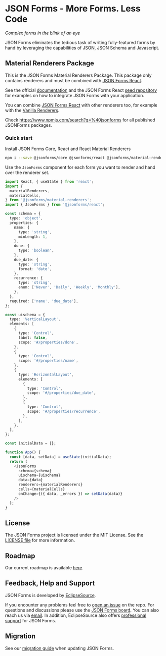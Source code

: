 # JSON Forms - More Forms. Less Code

_Complex forms in the blink of an eye_

JSON Forms eliminates the tedious task of writing fully-featured forms by hand by leveraging the capabilities of JSON, JSON Schema and Javascript.

## Material Renderers Package

This is the JSON Forms Material Renderers Package. This package only contains renderers and must be combined with [JSON Forms React](https://github.com/eclipsesource/jsonforms/blob/master/packages/react).

See the official [documentation](https://jsonforms.io/docs/integrations/react/) and the JSON Forms React [seed repository](https://github.com/eclipsesource/jsonforms-react-seed) for examples on how to integrate JSON Forms with your application.

You can combine [JSON Forms React](https://github.com/eclipsesource/jsonforms/blob/master/packages/react) with other renderers too, for example with the [Vanilla Renderers](https://github.com/eclipsesource/jsonforms/tree/master/packages/vanilla).

Check <https://www.npmjs.com/search?q=%40jsonforms> for all published JSONForms packages.

### Quick start

Install JSON Forms Core, React and React Material Renderers

```bash
npm i --save @jsonforms/core @jsonforms/react @jsonforms/material-renderers
```

Use the `JsonForms` component for each form you want to render and hand over the renderer set.

```ts
import React, { useState } from 'react';
import {
  materialRenderers,
  materialCells,
} from '@jsonforms/material-renderers';
import { JsonForms } from '@jsonforms/react';

const schema = {
  type: 'object',
  properties: {
    name: {
      type: 'string',
      minLength: 1,
    },
    done: {
      type: 'boolean',
    },
    due_date: {
      type: 'string',
      format: 'date',
    },
    recurrence: {
      type: 'string',
      enum: ['Never', 'Daily', 'Weekly', 'Monthly'],
    },
  },
  required: ['name', 'due_date'],
};

const uischema = {
  type: 'VerticalLayout',
  elements: [
    {
      type: 'Control',
      label: false,
      scope: '#/properties/done',
    },
    {
      type: 'Control',
      scope: '#/properties/name',
    },
    {
      type: 'HorizontalLayout',
      elements: [
        {
          type: 'Control',
          scope: '#/properties/due_date',
        },
        {
          type: 'Control',
          scope: '#/properties/recurrence',
        },
      ],
    },
  ],
};

const initialData = {};

function App() {
  const [data, setData] = useState(initialData);
  return (
    <JsonForms
      schema={schema}
      uischema={uischema}
      data={data}
      renderers={materialRenderers}
      cells={materialCells}
      onChange={({ data, _errors }) => setData(data)}
    />
  );
}
```

## License

The JSON Forms project is licensed under the MIT License. See the [LICENSE file](https://github.com/eclipsesource/jsonforms/blob/master/LICENSE) for more information.

## Roadmap

Our current roadmap is available [here](https://github.com/eclipsesource/jsonforms/blob/master/ROADMAP.md).

## Feedback, Help and Support

JSON Forms is developed by [EclipseSource](https://eclipsesource.com).

If you encounter any problems feel free to [open an issue](https://github.com/eclipsesource/jsonforms/issues/new/choose) on the repo.
For questions and discussions please use the [JSON Forms board](https://jsonforms.discourse.group).
You can also reach us via [email](mailto:jsonforms@eclipsesource.com?subject=JSON%20Forms).
In addition, EclipseSource also offers [professional support](https://jsonforms.io/support) for JSON Forms.

## Migration

See our [migration guide](https://github.com/eclipsesource/jsonforms/blob/master/MIGRATION.md) when updating JSON Forms.
